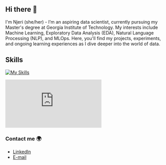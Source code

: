 ## Hi there 👋
I'm Njeri (she/her) - I’m an aspiring data scientist, currently pursuing my Master's degree at Georgia Institute of Technology. My interests include Machine Learning, Exploratory Data Analysis (EDA), Natural Language Processing (NLP), and MLOps. Here, you'll find my projects, experiments, and ongoing learning experiences as I dive deeper into the world of data.

## Skills
[![My Skills](https://skillicons.dev/icons?i=py,mysql,pytorch,tensorflow,sklearn)](https://skillicons.dev)

![960x0](https://github.com/user-attachments/files/21499301/Grey.Blue.Pixel.Tech.Computer.Presentation.pdf)


### Contact me 🌍
* [LinkedIn](https://www.linkedin.com/in/njeri-white/)
* [E-mail](mailto:white.njeriimani@gmail.com)

<!--
**njeriw/njeriw** is a ✨ _special_ ✨ repository because its `README.md` (this file) appears on your GitHub profile.

Here are some ideas to get you started:

- 🔭 I’m currently working on ...
- 🌱 I’m currently learning ...
- 👯 I’m looking to collaborate on ...
- 🤔 I’m looking for help with ...
- 💬 Ask me about ...
- 📫 How to reach me: ...
- 😄 Pronouns: ...
- ⚡ Fun fact: ...
-->

